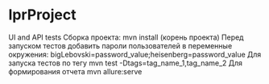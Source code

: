 # IprProject
UI and API tests
Сборка проекта: mvn install (корень проекта)
Перед запуском тестов добавить пароли пользователей в переменные окружения: bigLebovski=password_value;heisenberg=password_value
Для запуска тестов по тегу mvn test -Dtags=tag_name_1,tag_name_2
Для формирования отчета mvn allure:serve
